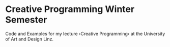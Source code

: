# Creative Programming Winter Semester 
Code and Examples for my lecture ›Creative Programming‹ at the University of Art and Design Linz.
